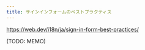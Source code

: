 ```yaml
---
title: サインインフォームのベストプラクティス
---
```


https://web.dev/i18n/ja/sign-in-form-best-practices/

(TODO: MEMO)

